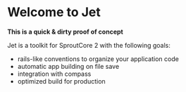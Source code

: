 # Welcome to Jet

**This is a quick & dirty proof of concept**

Jet is a toolkit for SproutCore 2 with the following goals:

* rails-like conventions to organize your application code
* automatic app building on file save
* integration with compass
* optimized build for production
